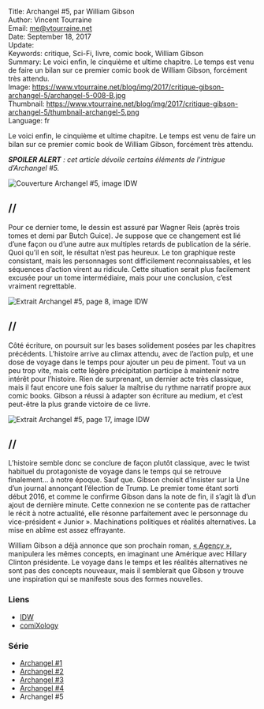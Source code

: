 Title:     Archangel #5, par William Gibson  
Author:    Vincent Tourraine  
Email:     me@vtourraine.net  
Date:      September 18, 2017  
Update:    
Keywords:  critique, Sci-Fi, livre, comic book, William Gibson    
Summary:   Le voici enfin, le cinquième et ultime chapitre. Le temps est venu de faire un bilan sur ce premier comic book de William Gibson, forcément très attendu.  
Image:     https://www.vtourraine.net/blog/img/2017/critique-gibson-archangel-5/archangel-5-008-B.jpg  
Thumbnail: https://www.vtourraine.net/blog/img/2017/critique-gibson-archangel-5/thumbnail-archangel-5.png  
Language:  fr  

Le voici enfin, le cinquième et ultime chapitre. Le temps est venu de faire un bilan sur ce premier comic book de William Gibson, forcément très attendu.

_**SPOILER ALERT** : cet article dévoile certains éléments de l’intrigue d’Archangel #5._

![Couverture Archangel #5, image IDW](/blog/img/2017/critique-gibson-archangel-5/archangel-5-001.jpg)

## //

Pour ce dernier tome, le dessin est assuré par Wagner Reis (après trois tomes et demi par Butch Guice). Je suppose que ce changement est lié d’une façon ou d’une autre aux multiples retards de publication de la série. Quoi qu’il en soit, le résultat n’est pas heureux. Le ton graphique reste consistant, mais les personnages sont difficilement reconnaissables, et les séquences d’action virent au ridicule. Cette situation serait plus facilement excusée pour un tome intermédiaire, mais pour une conclusion, c’est vraiment regrettable.

![Extrait Archangel #5, page 8, image IDW](/blog/img/2017/critique-gibson-archangel-5/archangel-5-008-B.jpg)

## //

Côté écriture, on poursuit sur les bases solidement posées par les chapitres précédents. L’histoire arrive au climax attendu, avec de l’action pulp, et une dose de voyage dans le temps pour ajouter un peu de piment. Tout va un peu trop vite, mais cette légère précipitation participe à maintenir notre intérêt pour l’histoire. Rien de surprenant, un dernier acte très classique, mais il faut encore une fois saluer la maîtrise du rythme narratif propre aux comic books. Gibson a réussi à adapter son écriture au medium, et c’est peut-être la plus grande victoire de ce livre.

![Extrait Archangel #5, page 17, image IDW](/blog/img/2017/critique-gibson-archangel-5/archangel-5-017-B.jpg)

## //

L’histoire semble donc se conclure de façon plutôt classique, avec le twist habituel du protagoniste de voyage dans le temps qui se retrouve finalement... à notre époque. Sauf que. Gibson choisit d’insister sur la Une d’un journal annonçant l’élection de Trump. Le premier tome étant sorti début 2016, et comme le confirme Gibson dans la note de fin, il s’agit là d’un ajout de dernière minute. Cette connexion ne se contente pas de rattacher le récit à notre actualité, elle résonne parfaitement avec le personnage du vice-président « Junior ». Machinations politiques et réalités alternatives. La mise en abîme est assez effrayante.

William Gibson a déjà annonce que son prochain roman, [« Agency »](https://www.nytimes.com/2017/04/25/books/sci-fi-writer-william-gibson-reimagines-the-world-after-the-2016-election.html), manipulera les mêmes concepts, en imaginant une Amérique avec Hillary Clinton présidente. Le voyage dans le temps et les réalités alternatives ne sont pas des concepts nouveaux, mais il semblerait que Gibson y trouve une inspiration qui se manifeste sous des formes nouvelles.


### Liens

- [IDW](http://www.idwpublishing.com/product/archangel-5/)
- [comiXology](https://www.comixology.com/Archangel-5-of-5/digital-comic/546320)

### Série

- [Archangel #1](/blog/2016/critique-gibson-archangel-1)
- [Archangel #2](/blog/2016/critique-gibson-archangel-2)
- [Archangel #3](/blog/2016/critique-gibson-archangel-3)
- [Archangel #4](/blog/2017/critique-gibson-archangel-4)
- Archangel #5
